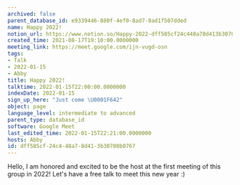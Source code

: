 ```yaml
---
archived: false
parent_database_id: e9339446-880f-4ef0-8ad7-8ad1f507dded
name: Happy 2022!
notion_url: https://www.notion.so/Happy-2022-dff585cf24c448a78d413b30708b0767
created_time: 2021-08-17T19:10:00.0000000
meeting_link: https://meet.google.com/ijn-vugd-osn
tags:
- Talk
- 2022-01-15
- Abby
title: Happy 2022!
talktime: 2022-01-15T22:00:00.0000000
indexDate: 2022-01-15
sign_up_here: "Just come \U0001F642"
object: page
language_level: intermediate to advanced
parent_type: database_id
software: Google Meet
last_edited_time: 2022-01-15T22:21:00.0000000
hosts: Abby
id: dff585cf-24c4-48a7-8d41-3b30708b0767
---
```


Hello, I am honored and excited to be the host at the first meeting of this group in 2022! Let's have a free talk to meet this new year :)





